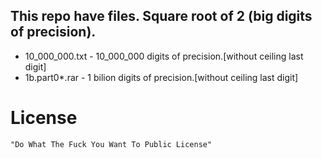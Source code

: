 ## This repo have files. Square root of 2 (big  digits of precision).

* 10_000_000.txt - 10_000_000 digits of precision.[without ceiling last digit]
* 1b.part0*.rar - 1 bilion digits of precision.[without ceiling last digit]

License
=======
    "Do What The Fuck You Want To Public License"
